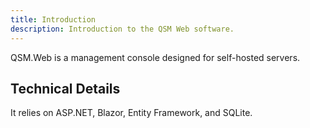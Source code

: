 ```yaml
---
title: Introduction
description: Introduction to the QSM Web software.
---
```


QSM.Web is a management console designed for self-hosted servers.

## Technical Details

It relies on ASP.NET, Blazor, Entity Framework, and SQLite.

